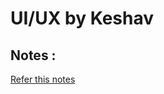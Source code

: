 # UI/UX by Keshav


## Notes :

[Refer this notes](https://www.notion.so/kalkikal/UI-UX-Primitives-1cdb58768d188035903ac361f3e95ecc)

